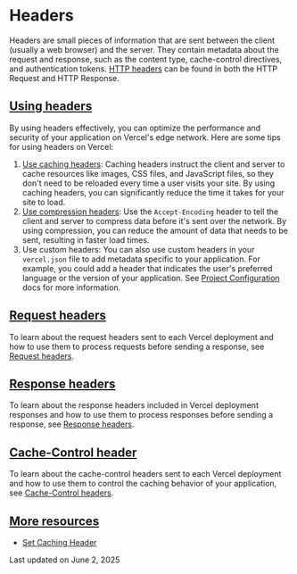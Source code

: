 # Headers

Headers are small pieces of information that are sent between the client (usually a web browser) and the server. They contain metadata about the request and response, such as the content type, cache-control directives, and authentication tokens. [HTTP headers](https://developer.mozilla.org/docs/Web/HTTP/Headers) can be found in both the HTTP Request and HTTP Response.

## [Using headers](#using-headers)

By using headers effectively, you can optimize the performance and security of your application on Vercel's edge network. Here are some tips for using headers on Vercel:

1.  [Use caching headers](#cache-control-header): Caching headers instruct the client and server to cache resources like images, CSS files, and JavaScript files, so they don't need to be reloaded every time a user visits your site. By using caching headers, you can significantly reduce the time it takes for your site to load.
2.  [Use compression headers](/docs/edge-network/compression#compression-with-vercel-edge-network): Use the `Accept-Encoding` header to tell the client and server to compress data before it's sent over the network. By using compression, you can reduce the amount of data that needs to be sent, resulting in faster load times.
3.  Use custom headers: You can also use custom headers in your `vercel.json` file to add metadata specific to your application. For example, you could add a header that indicates the user's preferred language or the version of your application. See [Project Configuration](/docs/project-configuration#headers) docs for more information.

## [Request headers](#request-headers)

To learn about the request headers sent to each Vercel deployment and how to use them to process requests before sending a response, see [Request headers](/docs/headers/request-headers).

## [Response headers](#response-headers)

To learn about the response headers included in Vercel deployment responses and how to use them to process responses before sending a response, see [Response headers](/docs/headers/response-headers).

## [Cache-Control header](#cache-control-header)

To learn about the cache-control headers sent to each Vercel deployment and how to use them to control the caching behavior of your application, see [Cache-Control headers](/docs/headers/cache-control-headers).

## [More resources](#more-resources)

*   [Set Caching Header](/guides/set-cache-control-headers)

Last updated on June 2, 2025